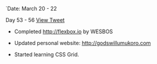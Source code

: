 `Date: March 20 - 22

Day 53 - 56 [View Tweet](https://twitter.com/umuks_/status/1374266121772269568?s=20)

- Completed http://flexbox.io by WESBOS
 
- Updated personal website: http://godswillumukoro.com

- Started learning CSS Grid.

